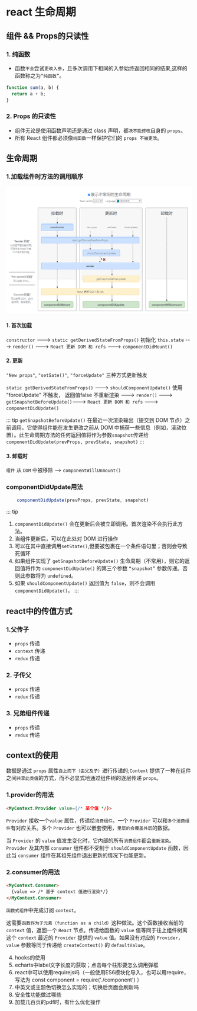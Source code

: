 # react 生命周期

## 组件 && Props的只读性

### 1. 纯函数
  - 函数`不会`尝试`更改入参`，且多次调用下相同的入参始终返回相同的结果,这样的函数称之为`“纯函数”`。
```js
function sum(a, b) {
  return a + b;
}
```
### 2. Props 的只读性
- 组件无论是使用函数声明还是通过 class 声明，都`决不能修改`自身的 `props`。
- 所有 React 组件都必须像`纯函数`一样保护它们的 `props 不被更改`。

## 生命周期
 ### 1.加载组件时方法的调用顺序

<img src="./img/img.png"/>

#### 1. 首次加载
`constructor` ---> `static getDerivedStateFromProps()` 初始化 `this.state` ---> `render()` ---> `React 更新 DOM 和 refs` ---> `componentDidMount()`
#### 2. 更新

`"New props"`, `"setSate()"`, `"forceUpdate"` 三种方式更新触发

`static getDerivedStateFromProps()` ---> `shouldComponentUpdate()` 使用 "forceUpdate" 不触发， 返回值false 不重新渲染 ---> `render()` ---> 
`getSnapshotBeforeUpdate()`---> `React 更新 DOM 和 refs` ---> `componentDidUpdate()`

::: tip
`getSnapshotBeforeUpdate()` 在最近一次渲染输出（提交到 DOM 节点）之前调用。它使得组件能在发生更改之前从 DOM 中捕获一些信息（例如，滚动位置）。此生命周期方法的任何返回值将作为参数`snapshot`传递给 `componentDidUpdate(prevProps, prevState, snapshot)`
:::

#### 3. 卸载时
`组件` 从 `DOM` 中被移除 --> `componentWillUnmount()`

### componentDidUpdate用法

```js
	componentDidUpdate(prevProps, prevState, snapshot)
```

::: tip
 1. `componentDidUpdate()` 会在更新后会被立即调用。首次渲染不会执行此方法。
 2. 当组件更新后，可以在此处对 DOM 进行操作
 3. 可以在其中直接调用`setState()`,但要被包裹在一个条件语句里；否则会导致死循环
 4. 如果组件实现了 `getSnapshotBeforeUpdate()` 生命周期（不常用），则它的返回值将作为 `componentDidUpdate()` 的第三个参数 `“snapshot”` 参数传递。否则此参数将为 `undefined`。
 5. 如果 `shouldComponentUpdate()` 返回值为 `false`，则不会调用 `componentDidUpdate()`。
:::
 


## react中的传值方式

### 1.父传子
- `props` 传递
- `context` 传递
- `redux` 传递
### 2. 子传父
- `props` 传递
- `redux` 传递
### 3. 兄弟组件传递
- `props` 传递
- `redux` 传递

## context的使用
数据是通过 `props` 属性`自上而下（由父及子）`进行传递的;`Context` 提供了一种在组件之间`共享此类值`的方式，而不必显式地通过组件树的逐层传递 `props`。
### 1.provider的用法
```html
<MyContext.Provider value={/* 某个值 */}>
```
`Provider` 接收一个`value` 属性，传递给`消费组件`。一个 `Provider` 可以和`多个消费组件`有对应关系。多个 `Provider` 也可以嵌套使用，`里层的会覆盖外层`的数据。

当 `Provider` 的 `value` 值发生变化时，它内部的所有`消费组件`都会`重新渲染`。`Provider` 及其内部 `consumer` 组件都不受制于 `shouldComponentUpdate` 函数，因此当 `consumer` 组件在其祖先组件退出更新的情况下也能更新。
### 2.consumer的用法
```html
<MyContext.Consumer>
  {value => /* 基于 context 值进行渲染*/}
</MyContext.Consumer>
```
`函数式组件`中完成订阅 `context`。

这需要`函数作为子元素（function as a child）`这种做法。这个函数接收当前的 `context` 值，返回一个 `React` 节点。传递给函数的 `value` 值等同于往上组件树离
这个 `context` 最近的 `Provider` 提供的 `value` 值。如果没有对应的 `Provider`，`value` 参数等同于传递给 `createContext()` 的 `defaultValue`。

4. hooks的使用
6. echarts中label文字长度的获取；点击每个柱形要怎么调用弹框
7. react中可以使用requirejs吗（一般使用ES6模块化导入，也可以用require，写法为 const component = require('./component') ）
8. 中英文或主题色切换怎么实现的；切换后页面会刷新吗
9. 安全性功能做过哪些
10. 加载几百页的pdf时，有什么优化操作
